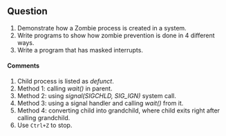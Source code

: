 ## Question
1. Demonstrate how a Zombie process is created in a system.
2. Write programs to show how zombie prevention is done in 4 different ways.
3. Write a program that has masked interrupts.

#### Comments
1. Child process is listed as *defunct*.
2. Method 1: calling *wait()* in parent.
2. Method 2: using *signal(SIGCHLD, SIG_IGN)* system call.
2. Method 3: using a signal handler and calling *wait()* from it.
2. Method 4: converting child into grandchild, where child exits right after calling grandchild.
3. Use ```Ctrl+Z``` to stop.